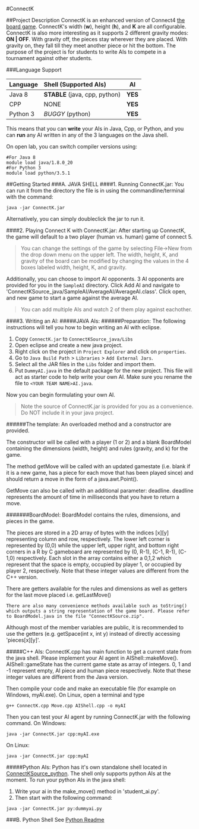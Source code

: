 #ConnectK

##Project Description
ConnectK is an enhanced version of Connect4 [the board game](https://en.wikipedia.org/wiki/Connect_Four). ConnectK's width (**w**), height (**h**), and **K** are all configurable. ConnectK is also more interesting as it supports 2 different gravity modes: **ON | OFF**. With gravity off, the pieces stay wherever they are placed. With gravity on, they fall till they meet another piece or hit the bottom. The purpose of the project is for students to write AIs to compete in a tournament against other students.

###Language Support

| Language | Shell (Supported AIs)  | AI    |
|----------|:-------------------------------|:-----:|
| Java 8     | **STABLE** (java, cpp, python) |  **YES**  |
| CPP      | NONE   |  **YES**  |
| Python 3   | *BUGGY* (python)  |  **YES**  |

This means that you can __**write**__ your AIs in Java, Cpp, or Python, and you can __**run**__ any AI written in any of the 3 languages on the Java shell.

On open lab, you can switch compiler versions using:
```shell
#For Java 8
module load java/1.8.0_20
#For Python 3
module load python/3.5.1
```

##Getting Started
###A. JAVA SHELL
####1. Running ConnectK.jar:
You can run it from the directory the file is in using the commandline/terminal with the command:
```shell
java -jar ConnectK.jar
```
Alternatively, you can simply doubleclick the jar to run it.
	
####2. Playing Connect K with ConnectK.jar:
After starting up ConnectK, the game will default to a two player (human vs. human) game of connect 5.

>You can change the settings of the game by selecting File->New from the drop down menu on the upper left. The width, height, K, and gravity of the board can be modified by changing the values in the 4 boxes labeled width, height, K, and gravity. 
	
Additionally, you can choose to import AI opponents. 3 AI opponents are provided for you in the `SampleAI` directory. Click Add AI and navigate to 'ConnectKSource_java/SampleAI/AverageAI/AverageAI.class'. Click open, and new game to start a game against the average AI. 

>You can add multiple AIs and watch 2 of them play against eachother.

####3. Writing an AI:
#####JAVA AIs:
######Preparation: 
The following instructions will tell you how to begin writing an AI with eclipse. 

1. Copy `ConnectK.jar` to `ConnectKSource_java/Libs`
2. Open eclipse and create a new java project.
3. Right click on the project in `Project Explorer` and click on `properties`.
4. Go to `Java Build Path` > `Libraries` > `Add External Jars`.
5. Select all the JAR files in the `Libs` folder and import them.
6. Put `DummyAI.java` in the default package for the new project. This file will act as starter code to help write your own AI. Make sure you rename the file to `<YOUR TEAM NAME>AI.java`. 

Now you can begin formulating your own AI. 
>Note the source of ConnectK.jar is provided for you as a convenience. Do NOT include it in your java project. 


######The template:
 An overloaded method and a constructor are provided. 
	 
 The constructor will be called with a player (1 or 2) and a blank BoardModel containing the dimensions (width, height) and rules (gravity, and k) for the game. 
	 
 The method getMove will be called with an updated gamestate (i.e. blank if it is a new game, has a piece for each move that has been played since) and should return a move in the form of a java.awt.Point(). 
	 
 GetMove can also be called with an additional parameter: deadline. deadline represents the amount of time in milliseconds that you have to return a move. 

#######BoardModel: 
BoardModel contains the rules, dimensions, and pieces in the game. 
	
The pieces are stored in a 2D array of bytes with the indices [x][y] representing column and row, respectively. The lower left corner is represented by (0,0) while the upper left, upper right, and bottom right corners in a R by C gameboard are represented by (0, R-1), (C-1, R-1), (C-1,0) respectively. Each slot in the array contains either a 0,1,2 which represent that the space is empty, occupied by player 1, or occupied by player 2, respectively. Note that these integer values are different from the C++ version.
	
	
There are getters available for the rules and dimensions as well as getters for the last move placed i.e. getLastMove()
	
	There are also many convenience methods available such as toString() which outputs a string representation of the game board. Please refer to BoardModel.java in the file "ConnectKSource.zip".	
	
Although most of the member variables are public, it is recommended to use the getters (e.g. getSpace(int x, int y) instead of directly accessing 'pieces[x][y]'. 

#####C++ AIs:
	ConnectK.cpp has main function to get a current state from the java shell. Please implement your AI agent in AIShell::makeMove(). AIShell::gameState has the current game state as array of integers. 0, 1 and -1 represent empty, AI piece and human piece respectively. Note that these integer values are different from the Java version.

Then compile your code and make an executable file (for example on Windows, myAI.exe). On Linux, open a terminal and type
```shell
g++ ConnectK.cpp Move.cpp AIShell.cpp -o myAI
```

Then you can test your AI agent by running ConnectK.jar with the following command.
On Windows:
```
java -jar ConnectK.jar cpp:myAI.exe
```
On Linux:
```
java -jar ConnectK.jar cpp:myAI
```

#####Python AIs:
Python has it's own standalone shell located in [ConnectKSource_python](https://github.com/tolusalako/ConnectK/blob/FQ2016_STABLE/ConnectKSource_python/). The shell only supports python AIs at the moment. To run your python AIs in the java shell:

1. Write your ai in the make_move() method in 'student_ai.py'.
2. Then start with the following command:
```
java -jar ConnectK.jar py:dummyai.py
```
		
###B. Python Shell
See [Python Readme](https://github.com/tolusalako/ConnectK/blob/FQ2016_STABLE/ConnectKSource_python/readme.md)
